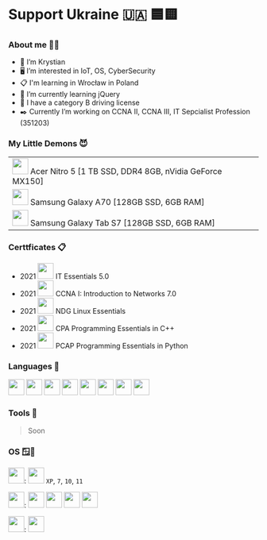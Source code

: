 # Support Ukraine 🇺🇦 🟦🟨

<!--
## Hi, welcome to my GitHub <img src="https://media.giphy.com/media/hvRJCLFzcasrR4ia7z/giphy.gif" width="25px">
-->

### About me 🧑‍💻
- 👋 I’m Krystian
- 🖥️ I’m interested in IoT, OS, CyberSecurity
- 📋 I'm learning in Wrocław in Poland
- 🌱 I’m currently learning jQuery
- 🚗 I have a category B driving license
- ✒️ Currently I’m working on CCNA II, CCNA III, IT Sepcialist Profession (351203)

### My Little Demons 😈

<table>
  <tr><td> <img height="32" src="https://cdn.jsdelivr.net/npm/simple-icons@v3/icons/acer.svg" /> Acer Nitro 5 [1 TB SSD, DDR4 8GB, nVidia GeForce MX150] </td></tr>
  <tr><td> <img height="32" src="https://cdn.jsdelivr.net/npm/simple-icons@v3/icons/samsung.svg" /> Samsung Galaxy A70 [128GB SSD, 6GB RAM] </td></tr>
  <tr><td> <img height="32" src="https://cdn.jsdelivr.net/npm/simple-icons@v3/icons/samsung.svg" /> Samsung Galaxy Tab S7 [128GB SSD, 6GB RAM] </td></tr>
 </table>
 

 

### Certtficates 📋
- 2021 <img height="32" width="32" src="https://cdn.jsdelivr.net/npm/simple-icons@v3/icons/cisco.svg" /> IT Essentials 5.0
- 2021 <img height="32" width="32" src="https://cdn.jsdelivr.net/npm/simple-icons@v3/icons/cisco.svg" /> CCNA I: Introduction to Networks 7.0
- 2021 <img height="32" width="32" src="https://cdn.jsdelivr.net/npm/simple-icons@v3/icons/linux.svg" /> NDG Linux Essentials
- 2021 <img height="32" width="32" src="https://cdn.jsdelivr.net/npm/simple-icons@v3/icons/cplusplus.svg" /> CPA Programming Essentials in C++
- 2021 <img height="32" width="32" src="https://cdn.jsdelivr.net/npm/simple-icons@v3/icons/python.svg" /> PCAP Programming Essentials in Python




### Languages 💾 
<img height="32" width="32" src="https://cdn.jsdelivr.net/npm/simple-icons@v3/icons/html5.svg" /> 
<img height="32" width="32" src="https://cdn.jsdelivr.net/npm/simple-icons@v3/icons/css3.svg" /> 
<img height="32" width="32" src="https://cdn.jsdelivr.net/npm/simple-icons@v3/icons/javascript.svg" /> 
<img height="32" width="32" src="https://cdn.jsdelivr.net/npm/simple-icons@v3/icons/mysql.svg" /> 
<img height="32" width="32" src="https://cdn.jsdelivr.net/npm/simple-icons@v3/icons/php.svg" /> 
<img height="32" width="32" src="https://cdn.jsdelivr.net/npm/simple-icons@v3/icons/cplusplus.svg" /> 
<img height="32" width="32" src="https://cdn.jsdelivr.net/npm/simple-icons@v3/icons/python.svg" /> 
<img height="32" width="32" src="https://cdn.jsdelivr.net/npm/simple-icons@v3/icons/csharp.svg" /> 






### Tools 🔧
> Soon







### OS 🪟🐧

<img height="32" width="32" src="https://cdn.jsdelivr.net/npm/simple-icons@v3/icons/windows.svg" />: 
<img height="32" width="32" src="https://cdn.jsdelivr.net/npm/simple-icons@v3/icons/windowsxp.svg" /> `XP`, `7`, `10`, `11`
<br />

<img height="32" width="32" src="https://cdn.jsdelivr.net/npm/simple-icons@v3/icons/linux.svg" />: 
<img height="32" width="32" src="https://cdn.jsdelivr.net/npm/simple-icons@v3/icons/ubuntu.svg" /> 
<img height="32" width="32" src="https://cdn.jsdelivr.net/npm/simple-icons@v3/icons/debian.svg" /> 
<img height="32" width="32" src="https://cdn.jsdelivr.net/npm/simple-icons@v3/icons/linuxmint.svg" /> 
<img height="32" width="32" src="https://cdn.jsdelivr.net/npm/simple-icons@v3/icons/zorin.svg" /> 
<br />

<img height="32" width="32" src="https://cdn.jsdelivr.net/npm/simple-icons@v3/icons/android.svg" />: 
<img height="32" src="https://cdn.jsdelivr.net/npm/simple-icons@v3/icons/samsung.svg" /> 
<br />


